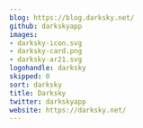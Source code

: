 ```yaml
---
blog: https://blog.darksky.net/
github: darkskyapp
images:
- darksky-icon.svg
- darksky-card.png
- darksky-ar21.svg
logohandle: darksky
skipped: 0
sort: darksky
title: Darksky
twitter: darkskyapp
website: https://darksky.net/
---
```

